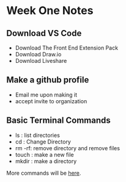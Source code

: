# Week One Notes

## Download VS Code
- Download The Front End Extension Pack
- Download Draw.io 
- Download Liveshare 

## Make a github profile
- Email me upon making it
- accept invite to organization

## Basic Terminal Commands

- ls : list directories
- cd : Change Directory
- rm -rf:  remove directory and remove files
- touch : make a new file
- mkdir : make a directory


More commands will be [here](https://www.makeuseof.com/tag/mac-terminal-commands-cheat-sheet/).
